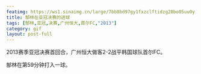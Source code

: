 ```yaml
---
featimg: https://ws1.sinaimg.cn/large/7bb8bd97gy1fxzclftidzg20bo05uu0y.gif
title: 郜林在亚冠决赛的进球
tags: [郜林,亚冠,决赛,广州恒大,首尔FC,"2013"]
category: gif
layout: post-full
---
```


2013赛季亚冠决赛首回合，广州恒大做客2-2战平韩国球队首尔FC。

郜林在第59分钟打入一球。